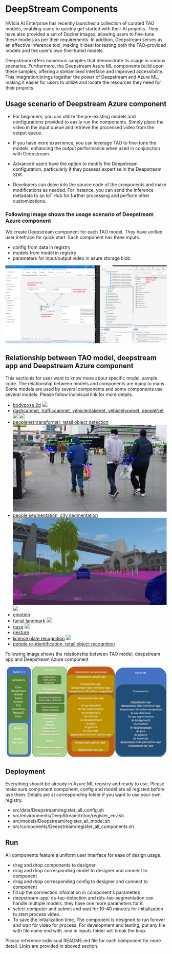 # DeepStream Components

NVidia AI Enterprise has recently launched a collection of curated TAO models, enabling users to quickly get started with their AI projects. They have also provided a set of Docker images, allowing users to fine-tune these models as per their requirements. In addition, Deepstream serves as an effective inference tool, making it ideal for testing both the TAO-provided models and the user's own fine-tuned models.

Deepstream offers numerous samples that demonstrate its usage in various scenarios. Furthermore, the Deepstream Azure ML components build upon these samples, offering a streamlined interface and improved accessibility. This integration brings together the power of Deepstream and Azure ML, making it easier for users to utilize and locate the resources they need for their projects.

## Usage scenario of Deepstream Azure component


* For beginners, you can utilize the pre-existing models and configurations provided to easily run the components. Simply place the video in the input queue and retrieve the processed video from the output queue.

* If you have more experience, you can leverage TAO to fine-tune the models, enhancing the output performance when used in conjunction with Deepstream.

* Advanced users have the option to modify the Deepstream configuration, particularly if they possess expertise in the Deepstream SDK.

* Developers can delve into the source code of the components and make modifications as needed. For instance, you can send the inference metadata to an IoT Hub for further processing and perform other customizations.

### Following image shows the usage scenario of Deepstream Azure component

We create Deepstream component for each TAO model.  They have unified user intefrace for quick start. Each component has three inputs.

* config from data in registry
* models from model in registry
* parameters for input/output video in azure storage blob

![](./imgs/usage.jpg)

## Relationship between TAO model, deepstream app and Deepstream Azure component

This sectionis for user want to know more about specific model, sample code.  The relationship between models and components are many to many.  Some models are used by several components and some components use several models.  Please follow indivisual link for more details.

* [bodypose 2d](./bodypose2d/README.md)
![](https://developer.nvidia.com/sites/default/files/akamai/TLT/bodyposenet/nv_pose2d_1.png)
* [dashcamnet, trafficcamnet, vehiclemakenet, vehicletypenet, peopleNet](./deepstream-app/README.md)
![](https://developer.nvidia.com/sites/default/files/akamai/NGC_Images/models/trafficcamnet/000020_output.jpg)
![](https://developer.nvidia.com/sites/default/files/akamai/NGC_Images/models/peoplenet/output_11ft45deg_000070.jpg)
* [peoplenet transformer, retail object detection](./ds-tao-detection/README.md)
![](https://github.com/vpraveen-nv/model_card_images/raw/main/cv/purpose_built_models/peoplenet_transformer/peoplenet_transformer.jpg)
* [people segmentation, city segmentation](./ds-tao-segmentation/README.md)
![](https://github.com/vpraveen-nv/model_card_images/raw/main/cv/purpose_built_models/citysemsegformer/001167.jpg)
![](https://developer.nvidia.com/sites/default/files/akamai/TLT/peoplesemsegnet_sample_inference.jpg)
* [emotion](./emotion/README.md)
* [facial landmark](./faciallandmark/README.md)
![](https://developer.nvidia.com/sites/default/files/akamai/TLT/fpe_sample_keypoints.png)
* [gaze](./gaze/README.md)
![](https://developer.nvidia.com/sites/default/files/akamai/TLT/gaze_use_case_image_IX.png)
* [gesture](./gesture/README.md)
* [license plate recognition](./lpr/README.md)
![](https://github.com/NVIDIA-AI-IOT/deepstream_lpr_app/raw/master/lpr.png)
* [people re-identification, retail object recognition](./mdx-perception/README.md)

Following image shows the relationship between TAO model, deepstream app and Deepstream Azure component

![](./imgs/ds_components.jpg)

## Deployment

Everything should be already in Azure ML registry and ready to use.
Please make sure component component, config and model are all registed before use them. Details are at corresponding folder if you want to use your own registry.

* src/data/Deepstream/register_all_config.sh
* src/environments/DeepStream/triton/register_env.sh
* src/models/Deepstream/register_all_model.sh
* src/components/Deepstream/register_all_components.sh

## Run

All components feature a uniform user interface for ease of design usage.

* drag and drop components to designer
* drag and drop corresponding model to designer and connect to component
* drag and drop corresponding config to designer and connect to component
* fill up the connection infomation in component's parameters
* deepstream-app, ds-tao-detection and dds-tao-segmentation can handle multiple models.  they have one more parameters for it.
* select computer and submit and wait for 10-40 minutes for initialization to start process video.
* To save the initialization time,  The component is designed to run forever and wait for video for process.  For development and testing, put any file with file name end with .end in inputs folder will break the loop.

Please reference indivisual README.md file for each component for more detail.  Links are provided in aboved section.
